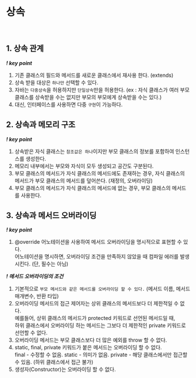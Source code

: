 # 상속
<br>

## 1. 상속 관계
***! key point***
1. 기존 클래스의 필드와 메서드를 새로운 클래스에서 재사용 한다. (extends)
2. 상속 받을 대상은 `하나만` 선택할 수 있다.
3. 자바는 `다중상속`을 허용하지만 `단일상속`만을 허용한다. (ex : 자식 클래스가 여러 부모 클래스를 상속받을 수는 없지만 부모의 부모에게 상속받을 수는 있다.)
4. 대신, 인터페이스를 사용하면 다중 `구현`이 가능하다.

## 2. 상속과 메모리 구조
***! key point***
1. 상속받은 자식 클래스는 `참조값은 하나`이지만 부모 클래스의 정보를 포함하여 인스턴스를 생성한다.
2. 메모리 내부에서는 부모와 자식이 모두 생성되고 공간도 구분된다.
3. 부모 클래스의 메서드가 자식 클래스의 메서드에도 존재하는 경우, 자식 클래스의 메서드가 부모 클래스의 메서드를 덮어쓴다. (재정의, 오버라이딩)
4. 부모 클래스의 메서드가 자식 클래스의 메서드에 없는 경우, 부모 클래스의 메서드를 사용한다.

## 3. 상속과 메서드 오버라이딩
***! key point***
1. @override 어노테이션을 사용하여 메서드 오버라이딩을 명시적으로 표현할 수 있다.
<br> 어노테이션을 명시하면, 오버라이딩 조건을 만족하지 않았을 때 컴파일 에러를 발생시킨다. (단, 필수는 아님)

***! 메서드 오버라이딩의 조건***
1. 기본적으로 `부모 메서드와 같은 메서드를 오버라이딩 할 수 있다.` (메서드 이름, 메서드 매개변수, 반환 타입)
2. 오버라이딩 메서드의 접근 제어자는 상위 클래스의 메서드보다 더 제한적일 수 없다.
<br>예를들어, 상위 클래스의 메서드가 protected 키워드로 선언된 메서드일 때,
<br>하위 클래스에서 오버라이딩 하는 메서드는 그보다 더 제한적인 private 키워드로 선언할 수 없다.
3. 오버라이딩 메서드는 부모 클래스보다 더 많은 예외를 throw 할 수 없다.
4. static, final, private 키워드가 붙은 메서드는 오버라이딩 할 수 없다.
<br>final - 수정할 수 없음.  static - 의미가 없음.  private - 해당 클래스에서만 접근할 수 있음. (하위 클래스에서 접근 불가)
5. 생성자(Constructor)는 오버라이딩 할 수 없다.
















